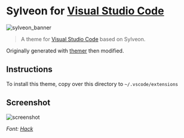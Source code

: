 # Sylveon for [Visual Studio Code](https://code.visualstudio.com/)

![sylveon_banner](https://user-images.githubusercontent.com/4167938/78396325-b5b5c700-75de-11ea-8a45-338c94f78f32.png)

> A theme for [Visual Studio Code](https://code.visualstudio.com/) based on Sylveon.

Originally generated with [themer](https://themer.dev/) then modified.

## Instructions

To install this theme, copy over this directory to `~/.vscode/extensions`

## Screenshot

![screenshot](https://user-images.githubusercontent.com/4167938/78612907-fe2ce900-7859-11ea-96d0-c5f7426bc69f.png)

*Font: [Hack](https://github.com/source-foundry/Hack)*
